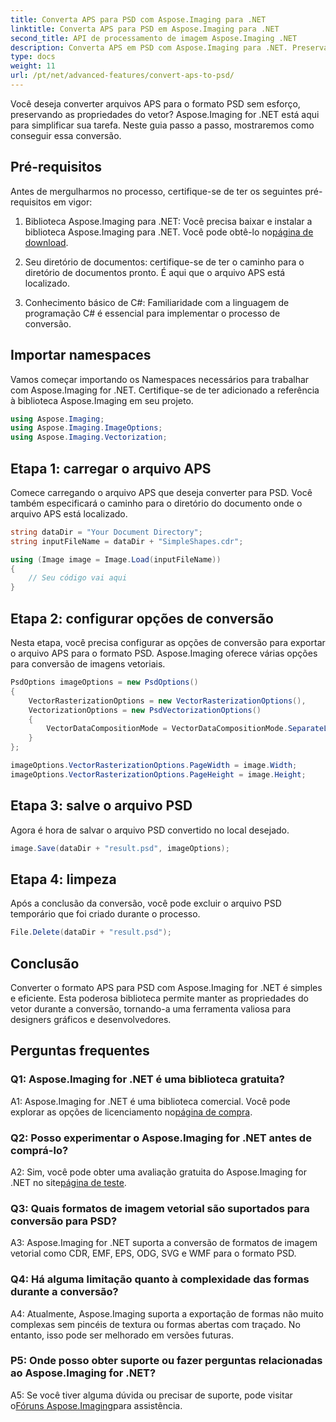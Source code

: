 ```yaml
---
title: Converta APS para PSD com Aspose.Imaging para .NET
linktitle: Converta APS para PSD em Aspose.Imaging para .NET
second_title: API de processamento de imagem Aspose.Imaging .NET
description: Converta APS em PSD com Aspose.Imaging para .NET. Preservar as propriedades do vetor durante a conversão.
type: docs
weight: 11
url: /pt/net/advanced-features/convert-aps-to-psd/
---
```

Você deseja converter arquivos APS para o formato PSD sem esforço, preservando as propriedades do vetor? Aspose.Imaging for .NET está aqui para simplificar sua tarefa. Neste guia passo a passo, mostraremos como conseguir essa conversão. 

## Pré-requisitos

Antes de mergulharmos no processo, certifique-se de ter os seguintes pré-requisitos em vigor:

1.  Biblioteca Aspose.Imaging para .NET: Você precisa baixar e instalar a biblioteca Aspose.Imaging para .NET. Você pode obtê-lo no[página de download](https://releases.aspose.com/imaging/net/).

2. Seu diretório de documentos: certifique-se de ter o caminho para o diretório de documentos pronto. É aqui que o arquivo APS está localizado.

3. Conhecimento básico de C#: Familiaridade com a linguagem de programação C# é essencial para implementar o processo de conversão.

## Importar namespaces

Vamos começar importando os Namespaces necessários para trabalhar com Aspose.Imaging for .NET. Certifique-se de ter adicionado a referência à biblioteca Aspose.Imaging em seu projeto.

```csharp
using Aspose.Imaging;
using Aspose.Imaging.ImageOptions;
using Aspose.Imaging.Vectorization;
```

## Etapa 1: carregar o arquivo APS

Comece carregando o arquivo APS que deseja converter para PSD. Você também especificará o caminho para o diretório do documento onde o arquivo APS está localizado.

```csharp
string dataDir = "Your Document Directory";
string inputFileName = dataDir + "SimpleShapes.cdr";

using (Image image = Image.Load(inputFileName))
{
    // Seu código vai aqui
}
```

## Etapa 2: configurar opções de conversão

Nesta etapa, você precisa configurar as opções de conversão para exportar o arquivo APS para o formato PSD. Aspose.Imaging oferece várias opções para conversão de imagens vetoriais.

```csharp
PsdOptions imageOptions = new PsdOptions()
{
    VectorRasterizationOptions = new VectorRasterizationOptions(),
    VectorizationOptions = new PsdVectorizationOptions()
    {
        VectorDataCompositionMode = VectorDataCompositionMode.SeparateLayers
    }
};

imageOptions.VectorRasterizationOptions.PageWidth = image.Width;
imageOptions.VectorRasterizationOptions.PageHeight = image.Height;
```

## Etapa 3: salve o arquivo PSD

Agora é hora de salvar o arquivo PSD convertido no local desejado.

```csharp
image.Save(dataDir + "result.psd", imageOptions);
```

## Etapa 4: limpeza

Após a conclusão da conversão, você pode excluir o arquivo PSD temporário que foi criado durante o processo.

```csharp
File.Delete(dataDir + "result.psd");
```

## Conclusão

Converter o formato APS para PSD com Aspose.Imaging for .NET é simples e eficiente. Esta poderosa biblioteca permite manter as propriedades do vetor durante a conversão, tornando-a uma ferramenta valiosa para designers gráficos e desenvolvedores.

## Perguntas frequentes

### Q1: Aspose.Imaging for .NET é uma biblioteca gratuita?

 A1: Aspose.Imaging for .NET é uma biblioteca comercial. Você pode explorar as opções de licenciamento no[página de compra](https://purchase.aspose.com/buy).

### Q2: Posso experimentar o Aspose.Imaging for .NET antes de comprá-lo?

 A2: Sim, você pode obter uma avaliação gratuita do Aspose.Imaging for .NET no site[página de teste](https://releases.aspose.com/imaging/net/).

### Q3: Quais formatos de imagem vetorial são suportados para conversão para PSD?

A3: Aspose.Imaging for .NET suporta a conversão de formatos de imagem vetorial como CDR, EMF, EPS, ODG, SVG e WMF para o formato PSD.

### Q4: Há alguma limitação quanto à complexidade das formas durante a conversão?

A4: Atualmente, Aspose.Imaging suporta a exportação de formas não muito complexas sem pincéis de textura ou formas abertas com traçado. No entanto, isso pode ser melhorado em versões futuras.

### P5: Onde posso obter suporte ou fazer perguntas relacionadas ao Aspose.Imaging for .NET?

 A5: Se você tiver alguma dúvida ou precisar de suporte, pode visitar o[Fóruns Aspose.Imaging](https://forum.aspose.com/)para assistência.
